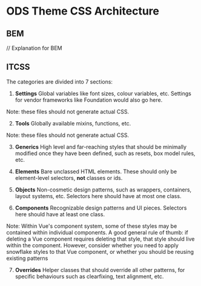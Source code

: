 # ODS Theme CSS Architecture

## BEM

// Explanation for BEM

## ITCSS

The categories are divided into 7 sections:

1. **Settings**
Global variables like font sizes, colour variables, etc. Settings for vendor frameworks like Foundation would also go here.

Note: these files should not generate actual CSS.

2. **Tools**
Globally available mixins, functions, etc.

Note: these files should not generate actual CSS.

3. **Generics**
High level and far-reaching styles that should be minimally modified once they have been defined, such as resets, box model rules, etc.

4. **Elements**
Bare unclassed HTML elements. These should only be element-level selectors, **not** classes or ids.

5. **Objects**
Non-cosmetic design patterns, such as wrappers, containers, layout systems, etc. Selectors here should have at most one class.

6. **Components**
Recognizable design patterns and UI pieces. Selectors here should have at least one class.

Note: Within Vue's component system, some of these styles may be contained within individual components. A good general rule of thumb: if deleting a Vue component requires deleting that style, that style should live within the component. However, consider whether you need to apply snowflake styles to that Vue component, or whether you should be reusing existing patterns

7. **Overrides**
Helper classes that should override all other patterns, for specific behaviours such as clearfixing, text alignment, etc.
